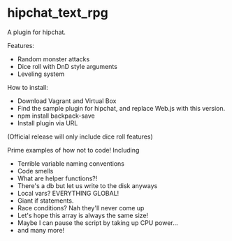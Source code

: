 # hipchat_text_rpg
A plugin for hipchat.

Features:
* Random monster attacks
* Dice roll with DnD style arguments
* Leveling system

How to install:
* Download Vagrant and Virtual Box
* Find the sample plugin for hipchat, and replace Web.js with this version.
* npm install backpack-save
* Install plugin via URL

(Official release will only include dice roll features)

Prime examples of how not to code! Including
* Terrible variable naming conventions
* Code smells
* What are helper functions?!
* There's a db but let us write to the disk anyways
* Local vars? EVERYTHING GLOBAL!
* Giant if statements.
* Race conditions? Nah they'll never come up
* Let's hope this array is always the same size!
* Maybe I can pause the script by taking up CPU power...
* and many more!